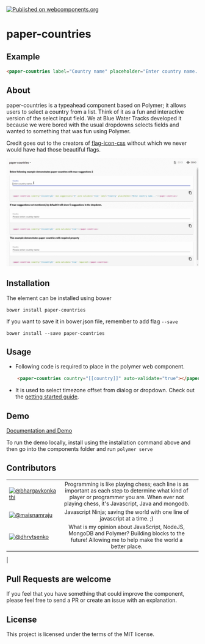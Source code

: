 [![Published on webcomponents.org](https://img.shields.io/badge/webcomponents.org-published-blue.svg)](https://www.webcomponents.org/element/bluewatertracks/paper-countries)

# paper-countries

## Example 

<!--
```
<custom-element-demo>
    <template>
      <script src="../webcomponentsjs/webcomponents-lite.js"></script>
      <link rel="import" href="paper-countries.html">
      <style>
        paper-countries {
           height: 330px;
	   overflow:hidden;
        }
      </style>
      <next-code-block></next-code-block>
    </template>
</custom-element-demo>
```
 -->
 
```html
<paper-countries label="Country name" placeholder="Enter country name..."></paper-countries>
```

## About
 paper-countries is a typeahead component based on Polymer; it allows users to select a country from a list. Think of it as a fun and interactive version of the select input field. We at Blue Water Tracks developed it because we were bored with the usual dropdowns selects fields and wanted to something that was fun using Polymer.

 Credit goes out to the creators of [flag-icon-css](https://github.com/lipis/flag-icon-css) without which we never would have had those beautiful flags.

![paper-countries](paper-countries.gif)

## Installation

The element can be installed using bower

    bower install paper-countries

If you want to save it in bower.json file, remember to add flag `--save`

	bower install --save paper-countries

## Usage

- Following code is required to place in the polymer web component.
```html
	<paper-countries country="[[country]]" auto-validate="true"></paper-countries>
```		
- It is used to select timezone offset from dialog or dropdown.
Check out the [getting started guide](http://bluewatertracks.github.io/paper-contries/components/paper-countries).

## Demo

[Documentation and Demo](http://bluewatertracks.github.io/paper-countries/components/paper-countries/)

To run the demo locally, install using the installation command above and then go into the components folder and run ```polymer serve```    

## Contributors

| | | |
|----------|:-------------:|------:|
| [![@bhargavkonkathi](https://avatars2.githubusercontent.com/u/24550636?v=3&u=ddd3f64f6888100d6eebd283768b61dabc6f495d&s=80)](https://github.com/bhargavkonkathi) |  Programming is like playing chess; each line is as important as each step to determine what kind of player or programmer you are. When ever not playing chess, it's Javascript, Java and mongodb.
| [![@maisnamraju](https://avatars2.githubusercontent.com/u/2786378?v=3&s=80)](https://github.com/maisnamraju) |  Javascript Ninja; saving the world with one line of javascript at a time. ;) 
| [![@dhrytsenko](https://avatars0.githubusercontent.com/u/12988041?v=3&s=80)](https://github.com/dhrytsenko) | What is my opinion about JavaScript, NodeJS, MongoDB and Polymer? Building blocks to the future! Allowing me to help make the world a better place.
|

## Pull Requests are welcome
If you feel that you have something that could improve the component, please feel free to send a PR or create an issue with an explanation.

## License

This project is licensed under the terms of the MIT license.
